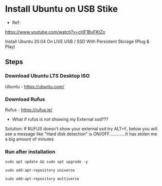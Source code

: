 
# Install Ubuntu on USB Stike

- Ref:

https://www.youtube.com/watch?v=cHF1ByFKtZo

Install Ubuntu 20.04 On LIVE USB / SSD With Persistent Storage (Plug & Play)


## Steps

### Download Ubuntu LTS Desktop ISO

Ubuntu - https://ubuntu.com/

### Download Rufus

Rufus - https://rufus.ie/

- What if rufus is not showing my External ssd???

Solution: If RUFUS doesn't show your external ssd try ALT+F, below you will see  a message like "Hard disk detection" is ON/OFF.............It has stolen me a big amount of minutes

### Run after installation

```
sudo apt update && sudo apt upgrade -y 

sudo add-apt-repository universe 

sudo add-apt-repository multiverse
```

